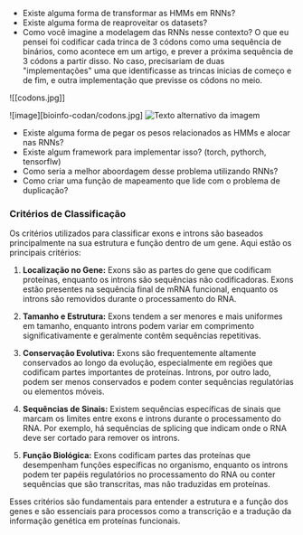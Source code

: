 
- Existe alguma forma de transformar as HMMs em RNNs?
- Existe alguma forma de reaproveitar os datasets?
- Como você imagine a modelagem das RNNs nesse contexto? O que eu pensei foi codificar cada trinca de 3 códons como uma sequência de binários, como acontece em um artigo, e prever a próxima sequência de 3 códons a partir disso. No caso, precisariam de duas "implementações" uma que identificasse as trincas inicias de começo e de fim, e outra implementação que previsse os códons no meio.

![[codons.jpg]]

![image][bioinfo-codan/codons.jpg]
![Texto alternativo da imagem](caminho/para/a/imagem.jpg)
- Existe alguma forma de pegar os pesos relacionados as HMMs e alocar nas RNNs?
- Existe algum framework para implementar isso? (torch, pythorch, tensorflw)
- Como seria a melhor aboordagem desse problema utilizando RNNs?
- Como criar uma função de mapeamento que lide com o problema de duplicação?

### Critérios de Classificação

Os critérios utilizados para classificar exons e introns são baseados principalmente na sua estrutura e função dentro de um gene. Aqui estão os principais critérios:

1. **Localização no Gene:** Exons são as partes do gene que codificam proteínas, enquanto os introns são sequências não codificadoras. Exons estão presentes na sequência final de mRNA funcional, enquanto os introns são removidos durante o processamento do RNA.

2. **Tamanho e Estrutura:** Exons tendem a ser menores e mais uniformes em tamanho, enquanto introns podem variar em comprimento significativamente e geralmente contêm sequências repetitivas.

3. **Conservação Evolutiva:** Exons são frequentemente altamente conservados ao longo da evolução, especialmente em regiões que codificam partes importantes de proteínas. Introns, por outro lado, podem ser menos conservados e podem conter sequências regulatórias ou elementos móveis.

4. **Sequências de Sinais:** Existem sequências específicas de sinais que marcam os limites entre exons e introns durante o processamento do RNA. Por exemplo, há sequências de splicing que indicam onde o RNA deve ser cortado para remover os introns.

5. **Função Biológica:** Exons codificam partes das proteínas que desempenham funções específicas no organismo, enquanto os introns podem ter papéis regulatórios no processamento do RNA ou conter sequências que são transcritas, mas não traduzidas em proteínas.

Esses critérios são fundamentais para entender a estrutura e a função dos genes e são essenciais para processos como a transcrição e a tradução da informação genética em proteínas funcionais.